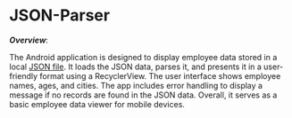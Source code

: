 # JSON-Parser

***Overview***:

The Android application is designed to display employee data stored in a local [JSON file](https://github.com/Tanay-Dwivedi/JSON-Parser/blob/master/app/src/main/assets/employee.json). It loads the JSON data, parses it, and presents it in a user-friendly format using a RecyclerView. The user interface shows employee names, ages, and cities. The app includes error handling to display a message if no records are found in the JSON data. Overall, it serves as a basic employee data viewer for mobile devices.

